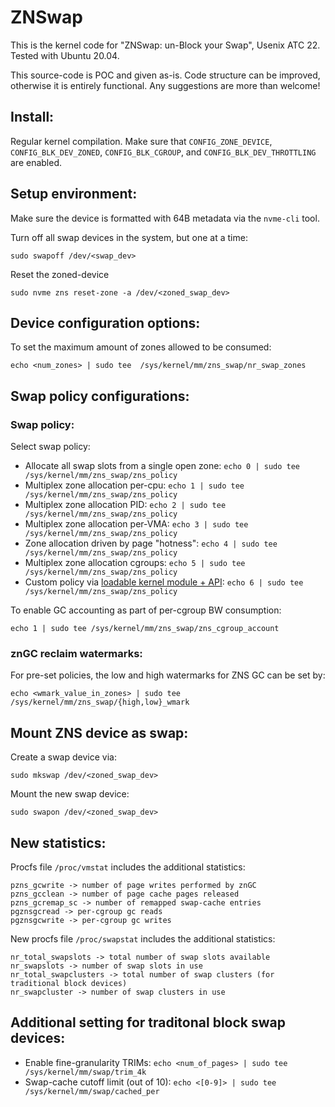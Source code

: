 # ZNSwap

This is the kernel code for "ZNSwap: un-Block your Swap", Usenix ATC 22. Tested with Ubuntu 20.04.

This source-code is POC and given as-is. Code structure can be improved, otherwise it is entirely functional. Any suggestions are more than welcome!

## Install:

Regular kernel compilation. Make sure that `CONFIG_ZONE_DEVICE`, `CONFIG_BLK_DEV_ZONED`, `CONFIG_BLK_CGROUP`, and `CONFIG_BLK_DEV_THROTTLING` are enabled.

## Setup environment:

Make sure the device is formatted with 64B metadata via the `nvme-cli` tool.

Turn off all swap devices in the system, but one at a time:

`sudo swapoff /dev/<swap_dev>`

Reset the zoned-device

`sudo nvme zns reset-zone -a /dev/<zoned_swap_dev>`

## Device configuration options:

To set the maximum amount of zones allowed to be consumed:

`echo <num_zones> | sudo tee  /sys/kernel/mm/zns_swap/nr_swap_zones`

## Swap policy configurations:

### Swap policy:

Select swap policy:
* Allocate all swap slots from a single open zone: `echo 0 | sudo tee /sys/kernel/mm/zns_swap/zns_policy`
* Multiplex zone allocation per-cpu: `echo 1 | sudo tee /sys/kernel/mm/zns_swap/zns_policy`
* Multiplex zone allocation PID: `echo 2 | sudo tee /sys/kernel/mm/zns_swap/zns_policy`
* Multiplex zone allocation per-VMA: `echo 3 | sudo tee /sys/kernel/mm/zns_swap/zns_policy`
* Zone allocation driven by page "hotness": `echo 4 | sudo tee /sys/kernel/mm/zns_swap/zns_policy`
* Multiplex zone allocation cgroups: `echo 5 | sudo tee /sys/kernel/mm/zns_swap/zns_policy`
* Custom policy via [loadable kernel module + API][1]: `echo 6 | sudo tee /sys/kernel/mm/zns_swap/zns_policy`

To enable GC accounting as part of per-cgroup BW consumption:

`echo 1 | sudo tee /sys/kernel/mm/zns_swap/zns_cgroup_account`

### znGC reclaim watermarks:

For pre-set policies, the low and high watermarks for ZNS GC can be set by:

`echo <wmark_value_in_zones> | sudo tee /sys/kernel/mm/zns_swap/{high,low}_wmark`

## Mount ZNS device as swap:

Create a swap device via:

`sudo mkswap /dev/<zoned_swap_dev>`

Mount the new swap device:

`sudo swapon /dev/<zoned_swap_dev>`

## New statistics:

Procfs file `/proc/vmstat` includes the additional statistics:

```
pzns_gcwrite -> number of page writes performed by znGC
pzns_gcclean -> number of page cache pages released
pzns_gcremap_sc -> number of remapped swap-cache entries
pgznsgcread -> per-cgroup gc reads
pgznsgcwrite -> per-cgroup gc writes
```

New procfs file `/proc/swapstat` includes the additional statistics:

```
nr_total_swapslots -> total number of swap slots available
nr_swapslots -> number of swap slots in use
nr_total_swapclusters -> total number of swap clusters (for traditional block devices)
nr_swapcluster -> number of swap clusters in use
```

## Additional setting for traditonal block swap devices:

* Enable fine-granularity TRIMs: `echo <num_of_pages> | sudo tee /sys/kernel/mm/swap/trim_4k`
* Swap-cache cutoff limit (out of 10): `echo <[0-9]> | sudo tee /sys/kernel/mm/swap/cached_per`

[1]: https://github.com/acsl-technion/znswap_policy_module "ZNSwap example policy module and API description"
